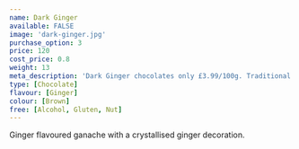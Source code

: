 ```yaml
---
name: Dark Ginger
available: FALSE
image: 'dark-ginger.jpg'
purchase_option: 3
price: 120
cost_price: 0.8
weight: 13
meta_description: 'Dark Ginger chocolates only £3.99/100g. Traditional sweets and more at Humbugs Confectionery Store. Specialists in satisfying your sweet tooth!'
type: [Chocolate]
flavour: [Ginger]
colour: [Brown]
free: [Alcohol, Gluten, Nut]
---
```

Ginger flavoured ganache with a crystallised ginger decoration.